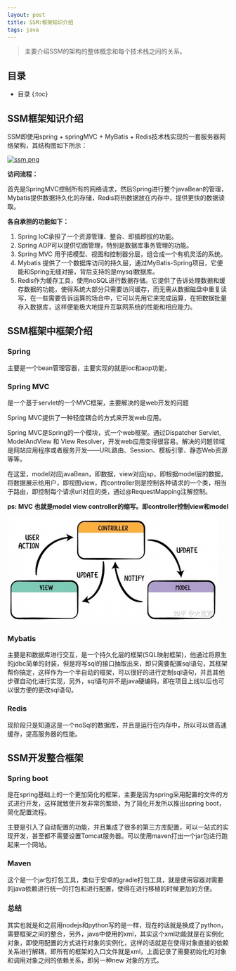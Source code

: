```yaml
---
layout: post
title: SSM:框架知识介绍
tags: java 
---
```


> 主要介绍SSM的架构的整体概念和每个技术栈之间的关系。

##  目录
* 目录
{:toc}
## SSM框架知识介绍

SSM即使用spring + springMVC + MyBatis + Redis技术栈实现的一套服务器网络架构，其结构图如下所示：  

[![ssm.png](https://pic.tyzhang.top/images/2020/04/07/ssm.png)](https://pic.tyzhang.top/image/e9U)

**访问流程：**  

首先是SpringMVC控制所有的网络请求，然后Spring进行整个javaBean的管理，Mybatis提供数据持久化的存储，Redis将热数据放在内存中，提供更快的数据读取。   

**各自承担的功能如下：**  

1. Spring IoC承担了一个资源管理、整合、即插即拔的功能。
2. Spring AOP可以提供切面管理，特别是数据库事务管理的功能。
3. Spring MVC 用于把模型、视图和控制器分层，组合成一个有机灵活的系统。
4. Mybatis 提供了一个数据库访问的持久层，通过MyBatis-Spring项目，它便能和Spring无缝对接，背后支持的是mysql数据库。
5. Redis作为缓存工具，使用noSQL进行数据存储。它提供了告诉处理数据和缓存数据的功能，使得系统大部分只需要访问缓存，而无需从数据磁盘中重复读写，在一些需要告诉运算的场合中，它可以先用它来完成运算，在把数据批量存入数据库，这样便能极大地提升互联网系统的性能和相应能力。

## SSM框架中框架介绍


### Spring

主要是一个bean管理容器，主要实现的就是ioc和aop功能，


### Spring MVC

是一个基于servlet的一个MVC框架，主要解决的是web开发的问题

Spring MVC提供了一种轻度耦合的方式来开发web应用。

Spring MVC是Spring的一个模块，式一个web框架。通过Dispatcher Servlet, ModelAndView 和 View Resolver，开发web应用变得很容易。解决的问题领域是网站应用程序或者服务开发——URL路由、Session、模板引擎、静态Web资源等等。  

在这里，model对应javaBean，即数据，view对应jsp，即根据model层的数据，将数据展示给用户，即视图view，而controller则是控制各种请求的一个类，相当于路由，即控制每个请求url对应的类，通过@RequestMapping注解控制。    

**ps: MVC 也就是model view controller的缩写。即controller控制view和model**

![](/image/mvc.jpg)

### Mybatis

主要是和数据库进行交互，是一个持久化层的框架(SQL映射框架)，他通过将原生的jdbc简单的封装，但是将写sql的接口抽取出来，即只需要配置sql语句，其框架帮你搞定，这样作为一个半自动的框架，可以很好的进行定制sql语句，并且其他步骤自动化进行实现，另外，sql语句并不是java硬编码，即在项目上线以后也可以很方便的更改sql语句。

### Redis

现阶段只是知道这是一个noSql的数据库，并且是运行在内存中，所以可以做高速缓存，提高服务器的性能。

## SSM开发整合框架

### Spring  boot

是在spring基础上的一个更加简化的框架，主要是因为spring采用配置的文件的方式进行开发，这样就致使开发非常的繁琐，为了简化开发所以推出spring boot，简化配置流程。

主要是引入了自动配置的功能，并且集成了很多的第三方库配置，可以一站式的实现开发，甚至都不需要设置Tomcat服务器。可以使用maven打出一个jar包进行跑起来一个网站。

### Maven

这个是一个jar包打包工具，类似于安卓的gradle打包工具，就是使用容器对需要的java依赖进行统一的打包和进行配置，使得在进行移植的时候更加的方便。


### 总结
其实也就是和之前用nodejs和python写的是一样，现在的话就是换成了python，需要框架之间的整合，另外，java中使用的xml，其实这个xml功能就是在实例化对象，即使用配置的方式进行对象的实例化，这样的话就是在使得对象直接的依赖关系进行解耦，即所有的框架的入口文件就是xml，上面记录了需要初始化的对象和调用对象之间的依赖关系，即另一种new 对象的方式。